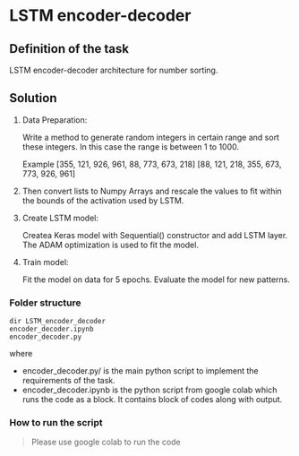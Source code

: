 # LSTM encoder-decoder

## Definition of the task

LSTM encoder-decoder architecture for number sorting.

## Solution

1. Data Preparation:

   Write a method to generate random integers in certain range and sort these integers. In this case the range is between 1 to 1000. 

   Example [355, 121, 926, 961, 88, 773, 673, 218] [88, 121, 218, 355, 673, 773, 926, 961]

2. Then convert lists to Numpy Arrays and rescale the values to fit within the bounds of the activation used by LSTM.

3. Create LSTM model:

   Createa Keras model with Sequential() constructor and add LSTM layer. The ADAM optimization is used to fit the model.

4. Train model:

   Fit the model on data for 5 epochs. Evaluate the model for new patterns. 

### Folder structure

```shellcript
dir LSTM_encoder_decoder
encoder_decoder.ipynb
encoder_decoder.py
```

where
- encoder_decoder.py/ is the main python script to implement the requirements of the task.
- encoder_decoder.ipynb is the python script from google colab which runs the code as a block. It contains block of codes along with output.

### How to run the script

> Please use google colab to run the code


